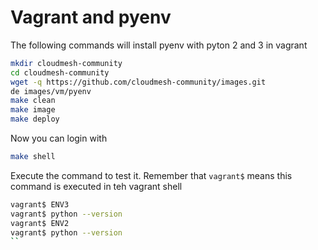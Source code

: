 # Vagrant and pyenv

The following commands will install pyenv with pyton 2 and 3 in
vagrant

```bash
mkdir cloudmesh-community
cd cloudmesh-community
wget -q https://github.com/cloudmesh-community/images.git
de images/vm/pyenv
make clean
make image
make deploy
```

Now you can login with

```bash
make shell
```

Execute the command to test it. Remember that `vagrant$` means this
command is executed in teh vagrant shell

```bash
vagrant$ ENV3
vagrant$ python --version
vagrant$ ENV2
vagrant$ python --version
``

